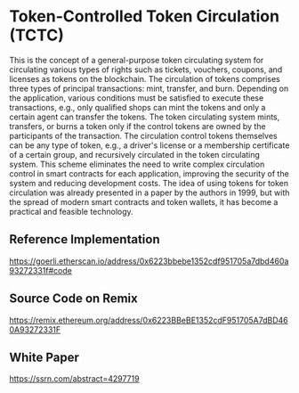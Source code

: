 # Token-Controlled Token Circulation (TCTC)
This is the concept of a general-purpose token circulating system for circulating various types of rights such
as tickets, vouchers, coupons, and licenses as tokens on the blockchain. The circulation of tokens comprises three types
of principal transactions: mint, transfer, and burn. Depending on the application, various conditions
must be satisfied to execute these transactions, e.g., only qualified shops can mint the tokens and only a certain agent
can transfer the tokens. The token circulating system mints, transfers, or burns a token only if the control
tokens are owned by the participants of the transaction. The circulation control tokens themselves can be any type of
token, e.g., a driver's license or a membership certificate of a certain group, and recursively circulated in the token
circulating system. This scheme eliminates the need to write complex circulation control in smart contracts for each
application, improving the security of the system and reducing development costs. The idea of using tokens for token
circulation was already presented in a paper by the authors in 1999, but with the spread of modern smart contracts and
token wallets, it has become a practical and feasible technology.

## Reference Implementation
https://goerli.etherscan.io/address/0x6223bbebe1352cdf951705a7dbd460a93272331f#code

## Source Code on Remix
https://remix.ethereum.org/address/0x6223BBeBE1352cdF951705A7dBD460A93272331F

## White Paper
https://ssrn.com/abstract=4297719
